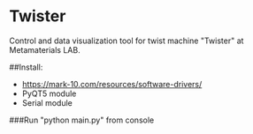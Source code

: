 # Twister
Control and data visualization tool for twist machine "Twister" at Metamaterials LAB.


##Install: 
- https://mark-10.com/resources/software-drivers/
- PyQT5 module
- Serial module

###Run "python main.py" from console
